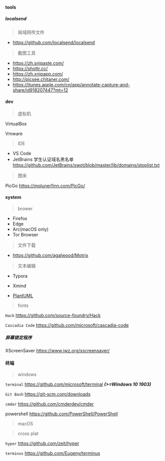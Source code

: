#### tools

##### localsend

> 局域网传文件

- https://github.com/localsend/localsend

> 截图工具

- https://zh.snipaste.com/
- https://shottr.cc/
- https://zh.xnipapp.com/
- http://picsee.chitaner.com/
- https://itunes.apple.com/cn/app/annotate-capture-and-share/id918207447?mt=12

#### dev

> 虚拟机

VirtualBox

Vmware

> IDE

- VS Code
- JetBrains
  学生认证域名黑名单
  https://github.com/JetBrains/swot/blob/master/lib/domains/stoplist.txt

> 图床

PicGo https://molunerfinn.com/PicGo/

#### system

> brower

- Firefox
- Edge
- Arc(macOS only)
- Tor Browser

> 文件下载

- https://github.com/agalwood/Motrix

> 文本编辑

- Typora

- Xmind

- [PlantUML](https://plantuml.com/)

> fonts

`Hack` https://github.com/source-foundry/Hack

`Cascadia Code` https://github.com/microsoft/cascadia-code

##### 屏幕锁定程序

XScreenSaver https://www.jwz.org/xscreensaver/

#### 终端

> windows

`terminal` https://github.com/microsoft/terminal _***(>=Windows 10 1903)***_

`Git Bash` https://git-scm.com/downloads

`cmder` https://github.com/cmderdev/cmder

powershell https://github.com/PowerShell/PowerShell

> macOS

> cross plat

`hyper` https://github.com/zeit/hyper

`terminus` https://github.com/Eugeny/terminus
